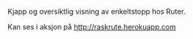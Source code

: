 Kjapp og oversiktlig visning av enkeltstopp hos Ruter.

Kan ses i aksjon på http://raskrute.herokuapp.com

